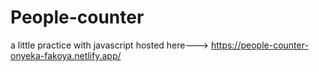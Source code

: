 # People-counter

a little practice with javascript
hosted here---> https://people-counter-onyeka-fakoya.netlify.app/
